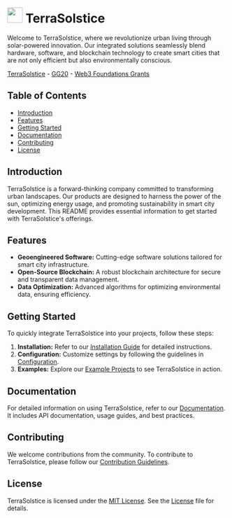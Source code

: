 #  <img src="https://user-images.githubusercontent.com/61543012/194775757-3d861746-93c3-42fc-b59f-d9e053de7391.png" height="35" width="35" align-items="center" justify-content="center" /> TerraSolstice

Welcome to TerraSolstice, where we revolutionize urban living through solar-powered innovation. Our integrated solutions seamlessly blend hardware, software, and blockchain technology to create smart cities that are not only efficient but also environmentally conscious.

[TerraSolstice](https://ts.framer.ai) - [GG20]() - [Web3 Foundations Grants]()

## Table of Contents

- [Introduction](#introduction)
- [Features](#features)
- [Getting Started](#getting-started)
- [Documentation](#documentation)
- [Contributing](#contributing)
- [License](#license)

## Introduction

TerraSolstice is a forward-thinking company committed to transforming urban landscapes. Our products are designed to harness the power of the sun, optimizing energy usage, and promoting sustainability in smart city development. This README provides essential information to get started with TerraSolstice's offerings.

## Features

- **Geoengineered Software:** Cutting-edge software solutions tailored for smart city infrastructure.
- **Open-Source Blockchain:** A robust blockchain architecture for secure and transparent data management.
- **Data Optimization:** Advanced algorithms for optimizing environmental data, ensuring efficiency.

## Getting Started

To quickly integrate TerraSolstice into your projects, follow these steps:

1. **Installation:** Refer to our [Installation Guide](docs/installation.md) for detailed instructions.
2. **Configuration:** Customize settings by following the guidelines in [Configuration](docs/configuration.md).
3. **Examples:** Explore our [Example Projects](examples/) to see TerraSolstice in action.

## Documentation

For detailed information on using TerraSolstice, refer to our [Documentation](docs/). It includes API documentation, usage guides, and best practices.

## Contributing

We welcome contributions from the community. To contribute to TerraSolstice, please follow our [Contribution Guidelines](CONTRIBUTING.md).

## License

TerraSolstice is licensed under the [MIT License](LICENSE). See the [License](LICENSE) file for details.
